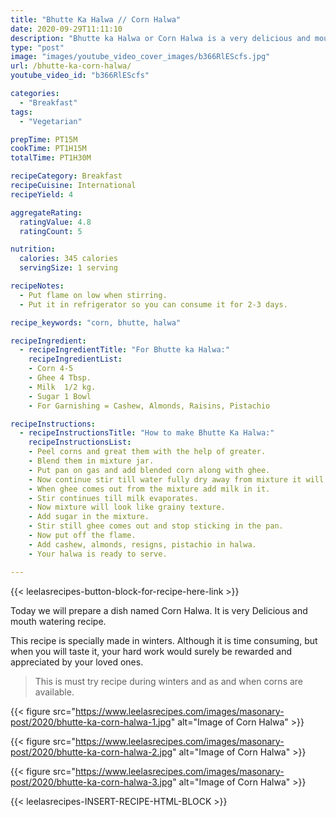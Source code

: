 ```yaml
---
title: "Bhutte Ka Halwa // Corn Halwa"
date: 2020-09-29T11:11:10
description: "Bhutte ka Halwa or Corn Halwa is a very delicious and mouth-watering recipe. This dish is usually made in winters."
type: "post"
image: "images/youtube_video_cover_images/b366RlEScfs.jpg"
url: /bhutte-ka-corn-halwa/
youtube_video_id: "b366RlEScfs"

categories: 
  - "Breakfast"
tags:
  - "Vegetarian"

prepTime: PT15M
cookTime: PT1H15M
totalTime: PT1H30M

recipeCategory: Breakfast
recipeCuisine: International
recipeYield: 4

aggregateRating:
  ratingValue: 4.8
  ratingCount: 5

nutrition:
  calories: 345 calories
  servingSize: 1 serving

recipeNotes: 
  - Put flame on low when stirring.
  - Put it in refrigerator so you can consume it for 2-3 days.

recipe_keywords: "corn, bhutte, halwa"

recipeIngredient:
  - recipeIngredientTitle: "For Bhutte ka Halwa:"
    recipeIngredientList: 
    - Corn 4-5 
    - Ghee 4 Tbsp.
    - Milk  1/2 kg.
    - Sugar 1 Bowl
    - For Garnishing = Cashew, Almonds, Raisins, Pistachio

recipeInstructions:
  - recipeInstructionsTitle: "How to make Bhutte Ka Halwa:"
    recipeInstructionsList:
    - Peel corns and great them with the help of greater.
    - Blend them in mixture jar.
    - Put pan on gas and add blended corn along with ghee.
    - Now continue stir till water fully dry away from mixture it will take at least hour or so.
    - When ghee comes out from the mixture add milk in it.
    - Stir continues till milk evaporates.
    - Now mixture will look like grainy texture.
    - Add sugar in the mixture.
    - Stir still ghee comes out and stop sticking in the pan.
    - Now put off the flame.
    - Add cashew, almonds, resigns, pistachio in halwa.
    - Your halwa is ready to serve.

---
```


{{< leelasrecipes-button-block-for-recipe-here-link >}}

Today we will prepare a dish named Corn Halwa. It is very Delicious and mouth watering recipe. 

This recipe is specially made in winters. Although it is time consuming, but when you will taste it, your hard work would surely be rewarded and appreciated by your loved ones. 

> This is must try recipe during winters and as and when corns are available.

{{< figure src="https://www.leelasrecipes.com/images/masonary-post/2020/bhutte-ka-corn-halwa-1.jpg" alt="Image of Corn Halwa" >}}

{{< figure src="https://www.leelasrecipes.com/images/masonary-post/2020/bhutte-ka-corn-halwa-2.jpg" alt="Image of Corn Halwa" >}}

{{< figure src="https://www.leelasrecipes.com/images/masonary-post/2020/bhutte-ka-corn-halwa-3.jpg" alt="Image of Corn Halwa" >}}

{{< leelasrecipes-INSERT-RECIPE-HTML-BLOCK >}}

